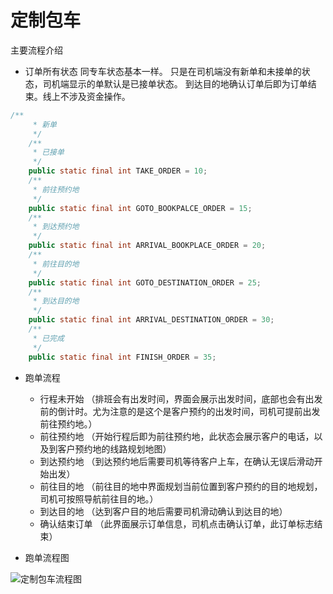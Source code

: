 # 定制包车
主要流程介绍

* 订单所有状态
同专车状态基本一样。 只是在司机端没有新单和未接单的状态，司机端显示的单默认是已接单状态。
到达目的地确认订单后即为订单结束。线上不涉及资金操作。

```java
/**
     * 新单
     */
    /**
     * 已接单
     */
    public static final int TAKE_ORDER = 10;
    /**
     * 前往预约地
     */
    public static final int GOTO_BOOKPALCE_ORDER = 15;
    /**
     * 到达预约地
     */
    public static final int ARRIVAL_BOOKPLACE_ORDER = 20;
    /**
     * 前往目的地
     */
    public static final int GOTO_DESTINATION_ORDER = 25;
    /**
     * 到达目的地
     */
    public static final int ARRIVAL_DESTINATION_ORDER = 30;
    /**
     * 已完成
     */
    public static final int FINISH_ORDER = 35;
```

* 跑单流程
    * 行程未开始 （排班会有出发时间，界面会展示出发时间，底部也会有出发前的倒计时。尤为注意的是这个是客户预约的出发时间，司机可提前出发前往预约地。）
    * 前往预约地 （开始行程后即为前往预约地，此状态会展示客户的电话，以及到客户预约地的线路规划地图）
    * 到达预约地 （到达预约地后需要司机等待客户上车，在确认无误后滑动开始出发）
    * 前往目的地 （前往目的地中界面规划当前位置到客户预约的目的地规划，司机可按照导航前往目的地。）
    * 到达目的地 （达到客户目的地后需要司机滑动确认到达目的地）
    * 确认结束订单 （此界面展示订单信息，司机点击确认订单，此订单标志结束）
    
* 跑单流程图

![定制包车流程图](./chartered.ipg)
    
    